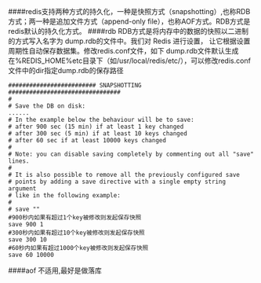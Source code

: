 ####redis支持两种方式的持久化，一种是快照方式（snapshotting）,也称RDB方式；两一种是追加文件方式（append-only file），也称AOF方式。RDB方式是redis默认的持久化方式。
####rdb
RDB方式是将内存中的数据的快照以二进制的方式写入名字为 dump.rdb的文件中。我们对 Redis 进行设置， 让它根据设置周期性自动保存数据集。修改redis.conf文件，如下
dump.rdb文件默认生成在%REDIS_HOME%etc目录下（如/usr/local/redis/etc/），可以修改redis.conf文件中的dir指定dump.rdb的保存路径

```
######################### SNAPSHOTTING ################################
#
# Save the DB on disk:
......
# In the example below the behaviour will be to save:
# after 900 sec (15 min) if at least 1 key changed
# after 300 sec (5 min) if at least 10 keys changed
# after 60 sec if at least 10000 keys changed
#
# Note: you can disable saving completely by commenting out all "save" lines.
#
# It is also possible to remove all the previously configured save
# points by adding a save directive with a single empty string argument
# like in the following example:
#
# save ""
#900秒内如果有超过1个key被修改则发起保存快照
save 900 1
#300秒内如果有超过10个key被修改则发起保存快照
save 300 10
#60秒内如果有超过1000个key被修改则发起保存快照
save 60 10000
```
####aof
不适用,最好是做落库
